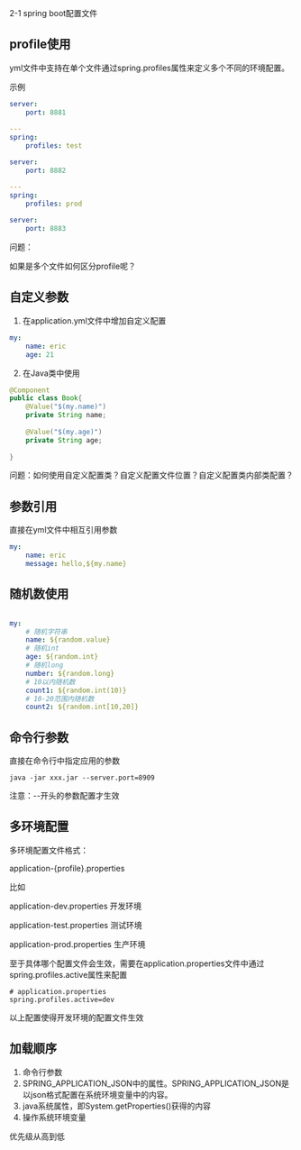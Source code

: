 2-1 spring boot配置文件

## profile使用

yml文件中支持在单个文件通过spring.profiles属性来定义多个不同的环境配置。

示例

```yml
server:
	port: 8881
	
---
spring:
	profiles: test

server:
	port: 8882

---
spring:
	profiles: prod
	
server:
	port: 8883
```



问题：

如果是多个文件如何区分profile呢？



## 自定义参数

1. 在application.yml文件中增加自定义配置

```yml
my:
	name: eric
	age: 21
```

2. 在Java类中使用

```java
@Component
public class Book{
    @Value("$(my.name)")
    private String name;
    
    @Value("$(my.age)")
    private String age;
    
}
```



问题：如何使用自定义配置类？自定义配置文件位置？自定义配置类内部类配置？

## 参数引用

直接在yml文件中相互引用参数

```yml
my:
	name: eric
	message: hello,${my.name}
```



## 随机数使用

```yml

my:
	# 随机字符串
	name: ${random.value}
	# 随机int
	age: ${random.int}
	# 随机long
	number: ${random.long}
	# 10以内随机数
	count1: ${random.int(10)}
	# 10-20范围内随机数
	count2: ${random.int[10,20]}
```

## 命令行参数

直接在命令行中指定应用的参数

```shell
java -jar xxx.jar --server.port=8909
```

注意：--开头的参数配置才生效



## 多环境配置

多环境配置文件格式：

application-{profile}.properties

比如

application-dev.properties	开发环境

application-test.properties	测试环境

application-prod.properties	生产环境

至于具体哪个配置文件会生效，需要在application.properties文件中通过spring.profiles.active属性来配置

```properties
# application.properties
spring.profiles.active=dev
```

以上配置使得开发环境的配置文件生效

## 加载顺序

1. 命令行参数
2. SPRING_APPLICATION_JSON中的属性。SPRING_APPLICATION_JSON是以json格式配置在系统环境变量中的内容。
3. java系统属性，即System.getProperties()获得的内容
4. 操作系统环境变量

优先级从高到低




